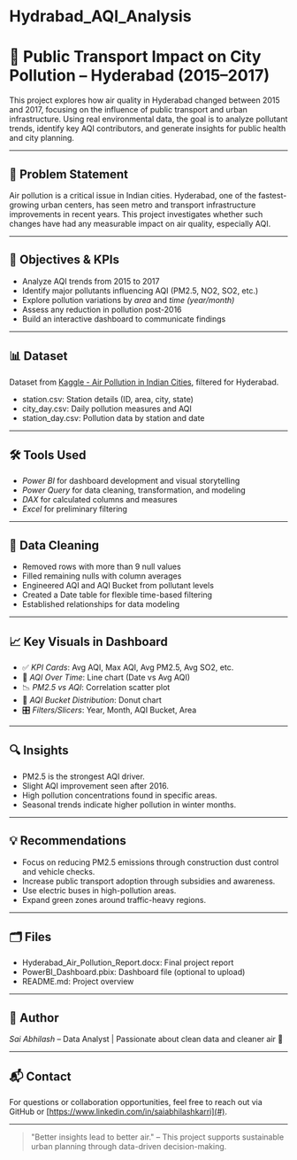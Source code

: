 # Hydrabad_AQI_Analysis

# 🌆 Public Transport Impact on City Pollution – Hyderabad (2015–2017)

This project explores how air quality in Hyderabad changed between 2015 and 2017, focusing on the influence of public transport and urban infrastructure. Using real environmental data, the goal is to analyze pollutant trends, identify key AQI contributors, and generate insights for public health and city planning.

---

## 📌 Problem Statement

Air pollution is a critical issue in Indian cities. Hyderabad, one of the fastest-growing urban centers, has seen metro and transport infrastructure improvements in recent years. This project investigates whether such changes have had any measurable impact on air quality, especially AQI.

---

## 🎯 Objectives & KPIs

- Analyze AQI trends from 2015 to 2017
- Identify major pollutants influencing AQI (PM2.5, NO2, SO2, etc.)
- Explore pollution variations by *area* and *time (year/month)*
- Assess any reduction in pollution post-2016
- Build an interactive dashboard to communicate findings

---

## 📊 Dataset

Dataset from [Kaggle - Air Pollution in Indian Cities](https://www.kaggle.com/datasets/rohanrao/air-quality-data-in-india), filtered for Hyderabad.

- station.csv: Station details (ID, area, city, state)
- city_day.csv: Daily pollution measures and AQI
- station_day.csv: Pollution data by station and date

---

## 🛠 Tools Used

- *Power BI* for dashboard development and visual storytelling
- *Power Query* for data cleaning, transformation, and modeling
- *DAX* for calculated columns and measures
- *Excel* for preliminary filtering

---

## 🧹 Data Cleaning

- Removed rows with more than 9 null values
- Filled remaining nulls with column averages
- Engineered AQI and AQI Bucket from pollutant levels
- Created a Date table for flexible time-based filtering
- Established relationships for data modeling

---

## 📈 Key Visuals in Dashboard

- ✅ *KPI Cards*: Avg AQI, Max AQI, Avg PM2.5, Avg SO2, etc.
- 📆 *AQI Over Time*: Line chart (Date vs Avg AQI)
- 📉 *PM2.5 vs AQI*: Correlation scatter plot
- 🍩 *AQI Bucket Distribution*: Donut chart
- 🎛 *Filters/Slicers*: Year, Month, AQI Bucket, Area

---

## 🔍 Insights

- PM2.5 is the strongest AQI driver.
- Slight AQI improvement seen after 2016.
- High pollution concentrations found in specific areas.
- Seasonal trends indicate higher pollution in winter months.

---

## 💡 Recommendations

- Focus on reducing PM2.5 emissions through construction dust control and vehicle checks.
- Increase public transport adoption through subsidies and awareness.
- Use electric buses in high-pollution areas.
- Expand green zones around traffic-heavy regions.

---

## 🗂 Files

- Hyderabad_Air_Pollution_Report.docx: Final project report
- PowerBI_Dashboard.pbix: Dashboard file (optional to upload)
- README.md: Project overview

---

## 👤 Author

*Sai Abhilash* – Data Analyst | Passionate about clean data and cleaner air 🌱

---

## 📬 Contact

For questions or collaboration opportunities, feel free to reach out via GitHub or [https://www.linkedin.com/in/saiabhilashkarri](#).

---

> "Better insights lead to better air." – This project supports sustainable urban planning through data-driven decision-making.




